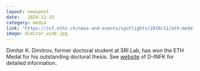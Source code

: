 ```yaml
---
layout: newspost
date:   2020-11-25
category: media
link: "https://inf.ethz.ch/news-and-events/spotlights/2020/11/eth-medal-doctoral-thesis.html/"
image: dimitar_wide.jpg
---
```



[]() Dimitar K. Dimitrov, former doctoral student at SRI Lab, has won the ETH Medal for his outstanding doctoral thesis. See [website](https://inf.ethz.ch/news-and-events/spotlights/2020/11/eth-medal-doctoral-thesis.html/) of D-INFK for detailed information.  	 
